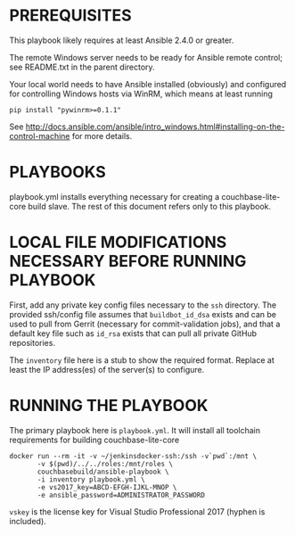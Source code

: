 # PREREQUISITES

This playbook likely requires at least Ansible 2.4.0 or greater.

The remote Windows server needs to be ready for Ansible remote
control; see README.txt in the parent directory.

Your local world needs to have Ansible installed (obviously) and configured
for controlling Windows hosts via WinRM, which means at least running

    pip install "pywinrm>=0.1.1"

See http://docs.ansible.com/ansible/intro_windows.html#installing-on-the-control-machine
for more details.

# PLAYBOOKS

playbook.yml installs everything necessary for creating a couchbase-lite-core
build slave. The rest of this document refers only to this playbook.

# LOCAL FILE MODIFICATIONS NECESSARY BEFORE RUNNING PLAYBOOK

First, add any private key config files necessary to the `ssh` directory. The
provided ssh/config file assumes that `buildbot_id_dsa` exists and can
be used to pull from Gerrit (necessary for commit-validation jobs), and
that a default key file such as `id_rsa` exists that can pull all private
GitHub repositories.

The `inventory` file here is a stub to show the required format. Replace at
least the IP address(es) of the server(s) to configure.

# RUNNING THE PLAYBOOK

The primary playbook here is `playbook.yml`. It will install all toolchain
requirements for building couchbase-lite-core

    docker run --rm -it -v ~/jenkinsdocker-ssh:/ssh -v`pwd`:/mnt \
           -v $(pwd)/../../roles:/mnt/roles \
           couchbasebuild/ansible-playbook \
           -i inventory playbook.yml \
           -e vs2017_key=ABCD-EFGH-IJKL-MNOP \
           -e ansible_password=ADMINISTRATOR_PASSWORD

`vskey` is the license key for Visual Studio Professional 2017 (hyphen is included).
